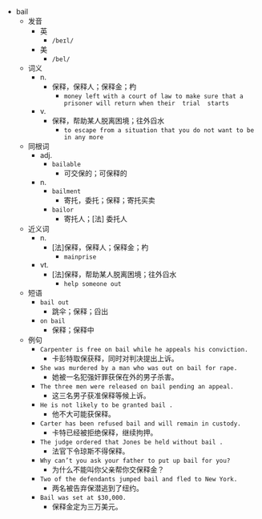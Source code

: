 - bail
  - 发音
    - 英
      - `/beɪl/`
    - 美
      - `/bel/`
  - 词义
    - n.
      - 保释，保释人；保释金；杓
        - `money left with a court of law to make sure that a prisoner will return when their  trial  starts`
    - v.
      - 保释，帮助某人脱离困境；往外舀水
        - `to escape from a situation that you do not want to be in any more`
  - 同根词
    - adj.
      - `bailable`
        - 可交保的；可保释的
    - n.
      - `bailment`
        - 寄托，委托；保释；寄托买卖
      - `bailor`
        - 寄托人；[法] 委托人
  - 近义词
    - n.
      - [法]保释，保释人；保释金；杓
        - `mainprise`
    - vt.
      - [法]保释，帮助某人脱离困境；往外舀水
        - `help someone out`
  - 短语
    - `bail out`
      - 跳伞；保释；舀出 
    - `on bail`
      - 保释；保释中 
  - 例句
    - `Carpenter is free on bail while he appeals his conviction.`
      - 卡彭特取保获释，同时对判决提出上诉。
    - `She was murdered by a man who was out on bail for rape.`
      - 她被一名犯强奸罪获保在外的男子杀害。
    - `The three men were released on bail pending an appeal.`
      - 这三名男子获准保释等候上诉。
    - `He is not likely to be granted bail .`
      - 他不大可能获保释。
    - `Carter has been refused bail and will remain in custody.`
      - 卡特已经被拒绝保释，继续拘押。
    - `The judge ordered that Jones be held without bail .`
      - 法官下令琼斯不得保释。
    - `Why can’t you ask your father to put up bail for you?`
      - 为什么不能叫你父亲帮你交保释金？
    - `Two of the defendants jumped bail and fled to New York.`
      - 两名被告弃保潜逃到了纽约。
    - `Bail was set at $30,000.`
      - 保释金定为三万美元。

